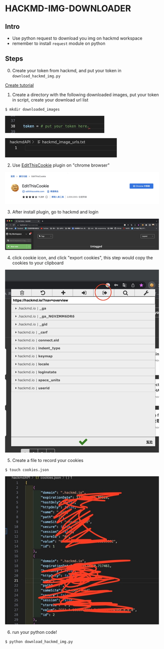 # HACKMD-IMG-DOWNLOADER

## Intro

+ Use python request to download you img on hackmd workspace
+ remember to install `request` module on python
## Steps

0. Create your token from hackmd, and put your token in `download_hackmd_img.py`

[Create tutorial](https://hackmd.io/@hackmd-api/developer-portal/https%3A%2F%2Fhackmd.io%2F%40hackmd-api%2Fhow-to-issue-an-api-token?utm_source=settings-api&utm_medium=inline-cta)

1. Create a directory with the following downloaded images, put your token in script, create your download url list

```
$ mkdir downloaded_images
```

![token img](./imgs/tokenImg.jpg)

![url list](./imgs/urlList.jpg)

2. Use [EditThisCookie](https://chrome.google.com/webstore/detail/editthiscookie/fngmhnnpilhplaeedifhccceomclgfbg?hl=zh-TW) plugin on "chrome browser"

![image info](./imgs/editThisCookie.jpg)

3. After install plugin, go to hackmd and login

![image info](./imgs/hackmdWorkSpace.jpg)

4. click cookie icon, and click "export cookies", this step would copy the cookies to your clipboard

![image info](./imgs/cookiesInfo.jpg)

5. Create a file to record your cookies 

```
$ touch cookies.json
```

![cookies info](./imgs/cookies.jpg)

6. run your python code!

```
$ python download_hackmd_img.py
```

